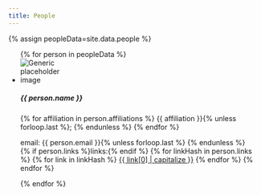 ```yaml
---
title: People
---
```



{% assign peopleData=site.data.people %}
<ul class="list-unstyled row">
        {% for person in peopleData %}
            <li class="media mb-5 col-md-6">
                <img class="mr-3 w-25 rounded" src="{{ person.image }}" style="max-width: 100px" alt="Generic placeholder image">
                <div class="media-body">
                <h5 class="mt-0 mb-1">{{ person.name }}</h5>
                <!-- {{ person.role }} -->
                <p class="mt-2">
                    {% for affiliation in person.affiliations %}
                    {{ affiliation }}{% unless forloop.last %}; {% endunless %}
                    {% endfor %} 
                </p>
                <p class="mt-2">
                        email: <span class="mx-1">{{ person.email }}{% unless forloop.last %} {% endunless %}</span><br/>
                        {% if person.links %}links:{% endif %}
                        {% for linkHash in person.links %}
                            {% for link in linkHash %}
                            <a href="{{ link[1] }}" class="mx-1">{{ link[0] | capitalize }}</a> 
                            {% endfor %}
                        {% endfor %}
                    </p>
                </div>
            </li>
        {% endfor %}
</ul>
